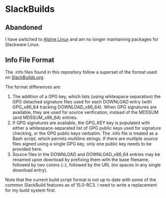 # SlackBuilds


## Abandoned

I have switched to [Alpine Linux](https://www.alpinelinux.org) and am no longer maintaining
packages for Slackware Linux.


## Info File Format

The .info files found in this repository follow a superset of the format used on [SlackBuilds.org](https://slackbuilds.org).

The format differences are:

1. The addition of a GPG key, which lists (using whitespace separation) the GPG detached signature files
   used for each DOWNLOAD entry (with GPG\_x86\_64 tracking DOWNLOAD\_x86\_64). When GPG signatures are available,
   they are used for source verification, instead of the MD5SUM (and MD5SUM\_x86\_64) entries.
2. If GPG signatures are available, the GPG\_KEY key is populated with either a whitespace-separated list of GPG
   public keys used for signature checking, or the GPG public keys verbatim. The .info file is treated as a Bash
   script, which permits multiline strings. If there are multiple source files signed using a single GPG key, only
   one public key needs to be provided here.
3. Source files in the DOWNLOAD and DOWNLOAD\_x86\_64 entries may be renamed upon download by prefixing them with
   the base filename, followed by two colons (::), followed by the URL (no spaces in any single download entry).

Note that the current build script format is not up to date with some of the common SlackBuild features as of 15.0-RC3. I need
to write a replacement for my build system first.
